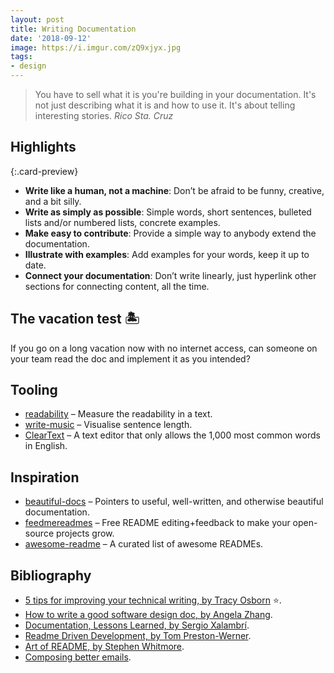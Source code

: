 ```yaml
---
layout: post
title: Writing Documentation
date: '2018-09-12'
image: https://i.imgur.com/zQ9xjyx.jpg
tags:
- design
---  
```


> You have to sell what it is you're building in your documentation. It's not just describing what it is and how to use it. It's about telling interesting stories. 
<cite>Rico Sta. Cruz</cite>

## Highlights

[](https://github.com/jamiebuilds/documentation-handbook){:.card-preview}

- **Write like a human, not a machine**: Don’t be afraid to be funny, creative, and a bit silly.
- **Write as simply as possible**: Simple words, short sentences, bulleted lists and/or numbered lists, concrete examples. 
- **Make easy to contribute**: Provide a simple way to anybody extend the documentation.
- **Illustrate with examples**: Add examples for your words, keep it up to date.
- **Connect your documentation**: Don’t write linearly, just hyperlink other sections for connecting content, all the time.

## The vacation test 🏝

If you go on a long vacation now with no internet access, can someone on your team read the doc and implement it as you intended?

## Tooling

- [readability](http://wooorm.com/readability/) – Measure the readability in a text.
- [write-music](http://wooorm.com/write-music) – Visualise sentence length.
- [ClearText](https://github.com/mortenjust/cleartext-mac) – A text editor that only allows the 1,000 most common words in English.

## Inspiration

- [beautiful-docs](https://github.com/PharkMillups/beautiful-docs) – Pointers to useful, well-written, and otherwise beautiful documentation.
- [feedmereadmes](https://github.com/LappleApple/feedmereadmes) – Free README editing+feedback to make your open-source projects grow.
- [awesome-readme](https://github.com/matiassingers/awesome-readme) – A curated list of awesome READMEs.

## Bibliography

- [5 tips for improving your technical writing, by Tracy Osborn](https://medium.com/@limedaring/five-tips-for-improving-your-technical-writing-and-documentation-47353723c8a7) ⭐️.
- [How to write a good software design doc, by Angela Zhang](https://medium.freecodecamp.org/how-to-write-a-good-software-design-document-66fcf019569c).
- [Documentation, Lessons Learned, by Sergio Xalambrí](https://sergiodxa.com/essays/documentation).
- [Readme Driven Development, by Tom Preston-Werner](http://tom.preston-werner.com/2010/08/23/readme-driven-development.html).
- [Art of README, by Stephen Whitmore](https://github.com/noffle/art-of-readme).
- [Composing better emails](https://iridakos.com/how-to/2019/06/26/composing-better-emails.html).

